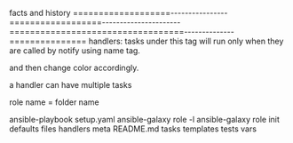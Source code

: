 facts and history
===================----------------==================----------------------==================================--------------===============
handlers:
tasks under this tag will run only when they are called by notify
using name tag.

and then change color accordingly.

a handler can have multiple tasks

role name = folder name

ansible-playbook setup.yaml
ansible-galaxy role -l
ansible-galaxy role init <roleName>
defaults  files  handlers  meta  README.md  tasks  templates  tests  vars

